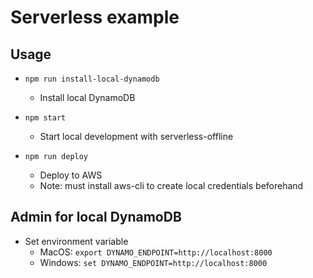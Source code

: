 # Serverless example

## Usage
* `npm run install-local-dynamodb`
  * Install local DynamoDB

* `npm start`
  * Start local development with serverless-offline

* `npm run deploy`
  * Deploy to AWS
  * Note: must install aws-cli to create local credentials beforehand


## Admin for local DynamoDB
* Set environment variable
  * MacOS: `export DYNAMO_ENDPOINT=http://localhost:8000`
  * Windows: `set DYNAMO_ENDPOINT=http://localhost:8000`
